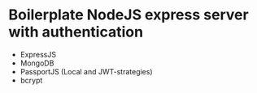 # Boilerplate NodeJS express server with authentication

- ExpressJS
- MongoDB
- PassportJS (Local and JWT-strategies)
- bcrypt


